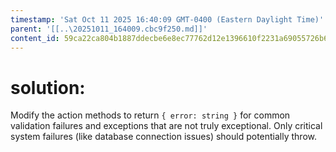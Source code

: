 ```yaml
---
timestamp: 'Sat Oct 11 2025 16:40:09 GMT-0400 (Eastern Daylight Time)'
parent: '[[..\20251011_164009.cbc9f250.md]]'
content_id: 59ca22ca804b1887ddecbe6e8ec77762d12e1396610f2231a69055726b6845d0
---
```


# solution:

Modify the action methods to return `{ error: string }` for common validation failures and exceptions that are not truly exceptional. Only critical system failures (like database connection issues) should potentially throw.
